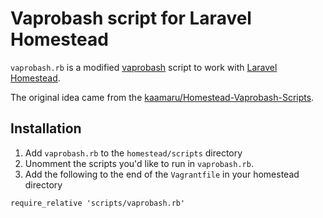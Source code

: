 # Vaprobash script for Laravel Homestead

`vaprobash.rb` is a modified [vaprobash](https://github.com/fideloper/Vaprobash)
script to work with [Laravel Homestead](http://laravel.com/docs/master/homestead).

The original idea came from the
[kaamaru/Homestead-Vaprobash-Scripts](https://github.com/kaamaru/Homestead-Vaprobash-Scripts).

## Installation

1. Add `vaprobash.rb` to the `homestead/scripts` directory
2. Unomment the scripts you'd like to run in `vaprobash.rb`.
3. Add the following to the end of the `Vagrantfile` in your homestead directory

```
require_relative 'scripts/vaprobash.rb'
```
